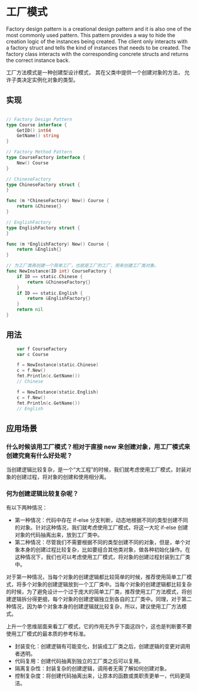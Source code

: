 # 工厂模式
Factory design pattern is a creational design pattern and it is also one of the most commonly used pattern. This pattern provides a way to hide the creation logic of the instances being created.
The client only interacts with a factory struct and tells the kind of instances that needs to be created. The factory class interacts with the corresponding concrete structs and returns the correct instance back.

工厂方法模式是一种创建型设计模式， 其在父类中提供一个创建对象的方法， 允许子类决定实例化对象的类型。

## 实现

```go

// Factory Design Pattern
type Course interface {
	GetID() int64
	GetName() string
}

// Factory Method Pattern
type CourseFactory interface {
	New() Course
}

// ChineseFactory
type ChineseFactory struct {
}

func (m *ChineseFactory) New() Course {
	return &Chinese{}
}

// EnglishFactory
type EnglishFactory struct {
}

func (m *EnglishFactory) New() Course {
	return &English{}
}

// 为工厂类再创建一个简单工厂，也就是工厂的工厂，用来创建工厂类对象。
func NewInstance(ID int) CourseFactory {
	if ID == static.Chinese {
		return &ChineseFactory{}
	}
	if ID == static.English {
		return &EnglishFactory{}
	}
	return nil
}
```

## 用法

```go
	var f CourseFactory
	var c Course

	f = NewInstance(static.Chinese)
	c = f.New()
	fmt.Println(c.GetName())
	// Chinese

	f = NewInstance(static.English)
	c = f.New()
	fmt.Println(c.GetName())
	// English
```


## 应用场景

### 什么时候该用工厂模式？相对于直接 new 来创建对象，用工厂模式来创建究竟有什么好处呢？
当创建逻辑比较复杂，是一个“大工程”的时候，我们就考虑使用工厂模式，封装对象的创建过程，将对象的创建和使用相分离。

### 何为创建逻辑比较复杂呢？
有以下两种情况：
- 第一种情况：代码中存在 if-else 分支判断，动态地根据不同的类型创建不同的对象。针对这种情况，我们就考虑使用工厂模式，将这一大坨 if-else 创建对象的代码抽离出来，放到工厂类中。
- 第二种情况：尽管我们不需要根据不同的类型创建不同的对象，但是，单个对象本身的创建过程比较复杂，比如要组合其他类对象，做各种初始化操作。在这种情况下，我们也可以考虑使用工厂模式，将对象的创建过程封装到工厂类中。

对于第一种情况，当每个对象的创建逻辑都比较简单的时候，推荐使用简单工厂模式，将多个对象的创建逻辑放到一个工厂类中。当每个对象的创建逻辑都比较复杂的时候，为了避免设计一个过于庞大的简单工厂类，推荐使用工厂方法模式，将创建逻辑拆分得更细，每个对象的创建逻辑独立到各自的工厂类中。同理，对于第二种情况，因为单个对象本身的创建逻辑就比较复杂，所以，建议使用工厂方法模式。

上升一个思维层面来看工厂模式，它的作用无外乎下面这四个，这也是判断要不要使用工厂模式的最本质的参考标准。
- 封装变化：创建逻辑有可能变化，封装成工厂类之后，创建逻辑的变更对调用者透明。
- 代码复用：创建代码抽离到独立的工厂类之后可以复用。
- 隔离复杂性：封装复杂的创建逻辑，调用者无需了解如何创建对象。
- 控制复杂度：将创建代码抽离出来，让原本的函数或类职责更单一，代码更简洁。

